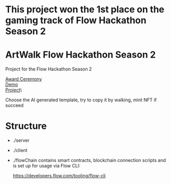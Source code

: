 # This project won the 1st place on the gaming track of Flow Hackathon Season 2

# ArtWalk Flow Hackathon Season 2
Project for the Flow Hackathon Season 2

[Award Ceremony](https://www.youtube.com/watch?v=ItgQHDMVNwo&t=1052s)\
[Demo](https://vimeo.com/846122556)\
[Project](https://devfolio.co/projects/artwalk-f198)\

Choose the AI generated template, try to copy it by walking, mint NFT if succeed

# Structure

- ./server 

- ./client

- ./flowChain contains smart contracts, blockchain connection scripts and is set up for usage via Flow CLI: 

    https://developers.flow.com/tooling/flow-cli

